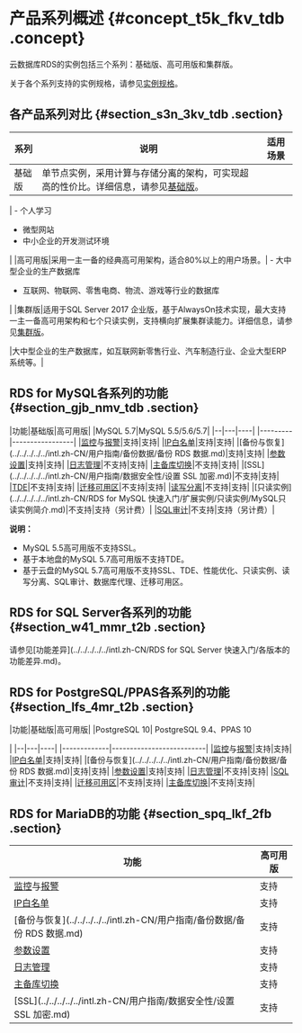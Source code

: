 # 产品系列概述 {#concept_t5k_fkv_tdb .concept}

云数据库RDS的实例包括三个系列：基础版、高可用版和集群版。

关于各个系列支持的实例规格，请参见[实例规格](intl.zh-CN/云数据库RDS简介/实例规格/实例规格族.md)。

## 各产品系列对比 {#section_s3n_3kv_tdb .section}

|系列|说明|适用场景|
|--|--|----|
|基础版|单节点实例，采用计算与存储分离的架构，可实现超高的性价比。详细信息，请参见[基础版](intl.zh-CN/云数据库RDS简介/产品系列/基础版.md#)。

| -   个人学习
-   微型网站
-   中小企业的开发测试环境

 |
|高可用版|采用一主一备的经典高可用架构，适合80%以上的用户场景。| -   大中型企业的生产数据库
-   互联网、物联网、零售电商、物流、游戏等行业的数据库

 |
|集群版|适用于SQL Server 2017 企业版，基于AlwaysOn技术实现，最大支持一主一备高可用架构和七个只读实例，支持横向扩展集群读能力。详细信息，请参见[集群版](intl.zh-CN/云数据库RDS简介/产品系列/集群版.md)。

|大中型企业的生产数据库，如互联网新零售行业、汽车制造行业、企业大型ERP系统等。|

## RDS for MySQL各系列的功能 {#section_gjb_nmv_tdb .section}

|功能|基础版|高可用版|
|MySQL 5.7|MySQL 5.5/5.6/5.7|
|--|---|----|
|---------|-----------------|
|[监控](../../../../../intl.zh-CN/用户指南/监控与报警/设置监控频率.md)与[报警](../../../../../intl.zh-CN/用户指南/监控与报警/设置报警规则.md)|支持|支持|
|[IP白名单](../../../../../intl.zh-CN/用户指南/数据安全性/设置白名单.md)|支持|支持|
|[备份与恢复](../../../../../intl.zh-CN/用户指南/备份数据/备份 RDS 数据.md)|支持|支持|
|[参数设置](../../../../../intl.zh-CN/用户指南/实例管理/设置实例参数/使用控制台设置参数.md)|支持|支持|
|[日志管理](../../../../../intl.zh-CN/用户指南/日志管理.md)|不支持|支持|
|[主备库切换](../../../../../intl.zh-CN/用户指南/实例管理/切换主备实例.md)|不支持|支持|
|[SSL](../../../../../intl.zh-CN/用户指南/数据安全性/设置 SSL 加密.md)|不支持|支持|
|[TDE](../../../../../intl.zh-CN/用户指南/数据安全性/设置透明数据加密.md)|不支持|支持|
|[迁移可用区](../../../../../intl.zh-CN/用户指南/实例管理/迁移可用区.md)|不支持|支持|
|[读写分离](../../../../../intl.zh-CN/用户指南/读写分离/读写分离简介.md)|不支持|支持|
|[只读实例](../../../../../intl.zh-CN/RDS for MySQL 快速入门/扩展实例/只读实例/MySQL只读实例简介.md)|不支持|支持（另计费）|
|[SQL审计](../../../../../intl.zh-CN/用户指南/数据安全性/SQL审计.md)|不支持|支持（另计费）|

**说明：** 

-   MySQL 5.5高可用版不支持SSL。
-   基于本地盘的MySQL 5.7高可用版不支持TDE。
-   基于云盘的MySQL 5.7高可用版不支持SSL、TDE、性能优化、只读实例、读写分离、SQL审计、数据库代理、迁移可用区。

## RDS for SQL Server各系列的功能 {#section_w41_mmr_t2b .section}

请参见[功能差异](../../../../../intl.zh-CN/RDS for SQL Server 快速入门/各版本的功能差异.md)。

## RDS for PostgreSQL/PPAS各系列的功能 {#section_lfs_4mr_t2b .section}

|功能|基础版|高可用版|
|PostgreSQL 10| PostgreSQL 9.4、PPAS 10

 |
|--|---|----|
|-------------|--------------------------|
|[监控](../../../../../intl.zh-CN/用户指南/监控与报警/设置监控频率.md)与[报警](../../../../../intl.zh-CN/用户指南/监控与报警/设置报警规则.md)|支持|支持|
|[IP白名单](../../../../../intl.zh-CN/用户指南/数据安全性/设置白名单.md)|支持|支持|
|[备份与恢复](../../../../../intl.zh-CN/用户指南/备份数据/备份 RDS 数据.md)|支持|支持|
|[参数设置](../../../../../intl.zh-CN/用户指南/实例管理/设置实例参数/使用控制台设置参数.md)|支持|支持|
|[日志管理](../../../../../intl.zh-CN/用户指南/日志管理.md)|不支持|支持|
|[SQL审计](../../../../../intl.zh-CN/用户指南/数据安全性/SQL审计.md)|不支持|支持|
|[迁移可用区](../../../../../intl.zh-CN/用户指南/实例管理/迁移可用区.md)|不支持|支持|
|[主备库切换](../../../../../intl.zh-CN/用户指南/实例管理/切换主备实例.md)|不支持|支持|

## RDS for MariaDB的功能 {#section_spq_lkf_2fb .section}

|功能|高可用版|
|--|----|
|[监控](../../../../../intl.zh-CN/用户指南/监控与报警/设置监控频率.md)与[报警](../../../../../intl.zh-CN/用户指南/监控与报警/设置报警规则.md)|支持|
|[IP白名单](../../../../../intl.zh-CN/用户指南/数据安全性/设置白名单.md)|支持|
|[备份与恢复](../../../../../intl.zh-CN/用户指南/备份数据/备份 RDS 数据.md)|支持|
|[参数设置](../../../../../intl.zh-CN/用户指南/实例管理/设置实例参数/使用控制台设置参数.md)|支持|
|[日志管理](../../../../../intl.zh-CN/用户指南/日志管理.md)|支持|
|[主备库切换](../../../../../intl.zh-CN/用户指南/实例管理/切换主备实例.md)|支持|
|[SSL](../../../../../intl.zh-CN/用户指南/数据安全性/设置 SSL 加密.md)|支持|

